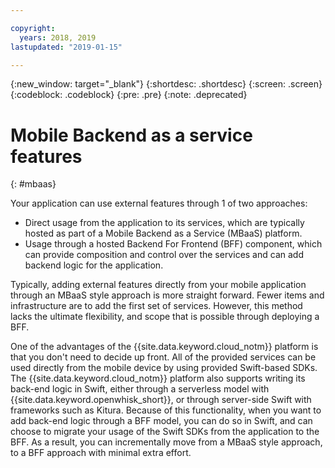 ```yaml
---

copyright:
  years: 2018, 2019
lastupdated: "2019-01-15"

---
```


{:new_window: target="_blank"}
{:shortdesc: .shortdesc}
{:screen: .screen}
{:codeblock: .codeblock}
{:pre: .pre}
{:note: .deprecated}

# Mobile Backend as a service features
{: #mbaas}

Your application can use external features through 1 of two approaches:
* Direct usage from the application to its services, which are typically hosted as part of a Mobile Backend as a Service (MBaaS) platform.
* Usage through a hosted Backend For Frontend (BFF) component, which can provide composition and control over the services and can add backend logic for the application.

Typically, adding external features directly from your mobile application through an MBaaS style approach is more straight forward. Fewer items and infrastructure are to add the first set of services. However, this method lacks the ultimate flexibility, and scope that is possible through deploying a BFF.

One of the advantages of the {{site.data.keyword.cloud_notm}} platform is that you don't need to decide up front. All of the provided services can be used directly from the mobile device by using provided Swift-based SDKs. The {{site.data.keyword.cloud_notm}} platform also supports writing its back-end logic in Swift, either through a serverless model with {{site.data.keyword.openwhisk_short}}, or through server-side Swift with frameworks such as Kitura. Because of this functionality, when you want to add back-end logic through a BFF model, you can do so in Swift, and can choose to migrate your usage of the Swift SDKs from the application to the BFF. As a result, you can incrementally move from a MBaaS style approach, to a BFF approach with minimal extra effort.
